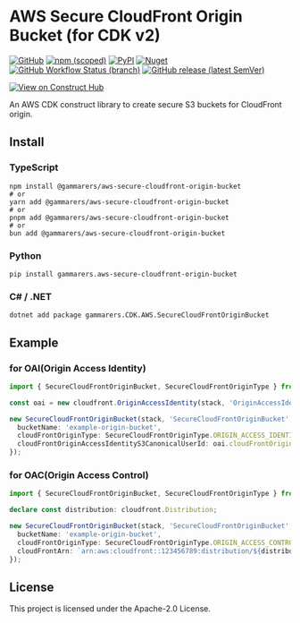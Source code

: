 # AWS Secure CloudFront Origin Bucket (for CDK v2)

[![GitHub](https://img.shields.io/github/license/gammarers/aws-secure-cloudfront-origin-bucket?style=flat-square)](https://github.com/gammarers/aws-secure-cloudfront-origin-bucket/blob/main/LICENSE)
[![npm (scoped)](https://img.shields.io/npm/v/@gammarers/aws-secure-cloudfront-origin-bucket?style=flat-square)](https://www.npmjs.com/package/@gammarers/aws-secure-cloudfront-origin-bucket)
[![PyPI](https://img.shields.io/pypi/v/gammarers.aws-secure-cloudfront-origin-bucket?style=flat-square)](https://pypi.org/project/gammarers.aws-secure-cloudfront-origin-bucket/)
[![Nuget](https://img.shields.io/nuget/v/Gammarers.CDK.AWS.SecureCloudFrontOriginBucket?style=flat-square)](https://www.nuget.org/packages/Gammarers.CDK.AWS.ScureCloudFrontOriginBucket/)
[![GitHub Workflow Status (branch)](https://img.shields.io/github/actions/workflow/status/gammarers/aws-secure-cloudfront-origin-bucket/release.yml?branch=main&label=release&style=flat-square)](https://github.com/gammarers/aws-secure-cloudfront-origin-bucket/actions/workflows/release.yml)
[![GitHub release (latest SemVer)](https://img.shields.io/github/v/release/gammarers/aws-secure-cloudfront-origin-bucket?sort=semver&style=flat-square)](https://github.com/gammarers/aws-secure-cloudfront-origin-bucket/releases)

[![View on Construct Hub](https://constructs.dev/badge?package=@gammarers/aws-secure-cloudfront-origin-bucket)](https://constructs.dev/packages/@gammarers/aws-secure-cloudfront-origin-bucket)

An AWS CDK construct library to create secure S3 buckets for CloudFront origin.

## Install

### TypeScript

```shell
npm install @gammarers/aws-secure-cloudfront-origin-bucket
# or
yarn add @gammarers/aws-secure-cloudfront-origin-bucket
# or 
pnpm add @gammarers/aws-secure-cloudfront-origin-bucket
# or 
bun add @gammarers/aws-secure-cloudfront-origin-bucket
```

### Python

```shell
pip install gammarers.aws-secure-cloudfront-origin-bucket
```

### C# / .NET

```shell
dotnet add package gammarers.CDK.AWS.SecureCloudFrontOriginBucket
```

## Example

### for OAI(Origin Access Identity)

```typescript
import { SecureCloudFrontOriginBucket, SecureCloudFrontOriginType } from '@gammarers/aws-secure-cloudfront-origin-bucket';

const oai = new cloudfront.OriginAccessIdentity(stack, 'OriginAccessIdentity');

new SecureCloudFrontOriginBucket(stack, 'SecureCloudFrontOriginBucket', {
  bucketName: 'example-origin-bucket',
  cloudFrontOriginType: SecureCloudFrontOriginType.ORIGIN_ACCESS_IDENTITY,
  cloudFrontOriginAccessIdentityS3CanonicalUserId: oai.cloudFrontOriginAccessIdentityS3CanonicalUserId,
});
```

### for OAC(Origin Access Control)

```typescript
import { SecureCloudFrontOriginBucket, SecureCloudFrontOriginType } from '@gammarers/aws-secure-cloudfront-origin-bucket';

declare const distribution: cloudfront.Distribution;

new SecureCloudFrontOriginBucket(stack, 'SecureCloudFrontOriginBucket', {
  bucketName: 'example-origin-bucket',
  cloudFrontOriginType: SecureCloudFrontOriginType.ORIGIN_ACCESS_CONTROL,
  cloudFrontArn: `arn:aws:cloudfront::123456789:distribution/${distribution.distributionId}`,
});
```

## License

This project is licensed under the Apache-2.0 License.
